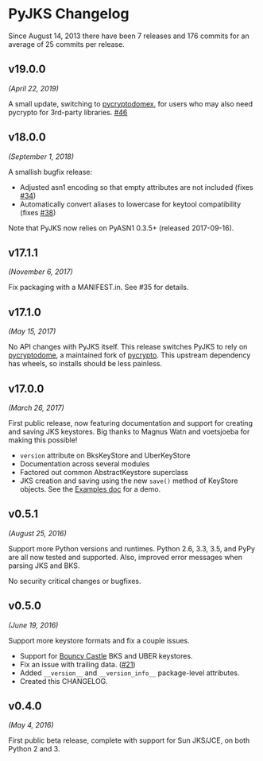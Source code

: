 # PyJKS Changelog

Since August 14, 2013 there have been 7 releases and 176 commits for an
average of 25 commits per release.

v19.0.0
-------
*(April 22, 2019)*

A small update, switching to [pycryptodomex][pycryptodomex], for users who may also
need pycrypto for 3rd-party libraries. [#46][i46]

[pycryptodomex]: https://pycryptodome.readthedocs.io/en/latest/src/installation.html
[i46]: https://github.com/kurtbrose/pyjks/pull/46

v18.0.0
-------
*(September 1, 2018)*

A smallish bugfix release:

* Adjusted asn1 encoding so that empty attributes are not included
  (fixes [#34][i34])
* Automatically convert aliases to lowercase for keytool compatibility
  (fixes [#38][i38])

Note that PyJKS now relies on PyASN1 0.3.5+ (released 2017-09-16).

[i34]: https://github.com/kurtbrose/pyjks/issues/34
[i38]: https://github.com/kurtbrose/pyjks/issues/38

v17.1.1
-------
*(November 6, 2017)*

Fix packaging with a MANIFEST.in. See #35 for details.

v17.1.0
-------
*(May 15, 2017)*

No API changes with PyJKS itself. This release switches PyJKS to rely
on [pycryptodome](https://github.com/Legrandin/pycryptodome), a
maintained fork of [pycrypto](https://github.com/dlitz/pycrypto). This
upstream dependency has wheels, so installs should be less painless.

v17.0.0
-------
*(March 26, 2017)*

First public release, now featuring documentation and support for
creating and saving JKS keystores. Big thanks to Magnus Watn and
voetsjoeba for making this possible!

* `version` attribute on BksKeyStore and UberKeyStore
* Documentation across several modules
* Factored out common AbstractKeystore superclass
* JKS creation and saving using the new `save()` method of KeyStore
  objects. See the
  [Examples doc](http://pyjks.readthedocs.io/en/latest/examples.html)
  for a demo.

v0.5.1
------
*(August 25, 2016)*

Support more Python versions and runtimes. Python 2.6, 3.3, 3.5, and
PyPy are all now tested and supported. Also, improved error messages
when parsing JKS and BKS.

No security critical changes or bugfixes.

v0.5.0
------

*(June 19, 2016)*

Support more keystore formats and fix a couple issues.

* Support for [Bouncy Castle][bc] BKS and UBER keystores.
* Fix an issue with trailing data. ([#21][i21])
* Added `__version__` and `__version_info__` package-level attributes.
* Created this CHANGELOG.

[bc]: https://www.bouncycastle.org/
[i21]: https://github.com/kurtbrose/pyjks/issues/21

v0.4.0
------

*(May 4, 2016)*

First public beta release, complete with support for Sun JKS/JCE, on
both Python 2 and 3.
